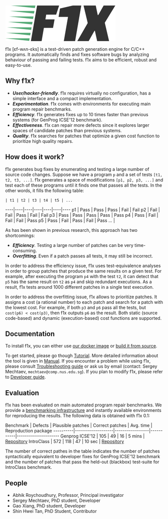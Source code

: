 ![logo](doc/logo.png)

f1x [ɛf-wʌn-ɛks] is a test-driven patch generation engine for C/C++ programs. It automatically finds and fixes software bugs by analyzing behaviour of passing and failing tests. f1x aims to be efficient, robust and easy-to-use.

## Why f1x? ##

* ***User/hacker-friendly***. f1x requires virtually no configuration, has a simple interface and a compact implementation.
* ***Experimentation***. f1x comes with environments for executing main program repair benchmarks.
* ***Efficiency***. f1x generates fixes up to 10 times faster than previous systems (for GenProg ICSE'12 benchmark).
* ***Effectiveness***. f1x can repair more defects since it explores larger spaces of candidate patches than previous systems.
* ***Quality***. f1x searches for patches that optimize a given cost function to prioritize high quality repairs.

## How does it work? ##

f1x generates bug fixes by enumerating and testing a large number of source code changes. Suppose we have a program `p` and a set of tests `[t1, t2, t3, ...]`. f1x generates a space of modifications `[p1, p2, p3, ...]` and test each of these programs until it finds one that passes all the tests. In the other words, it fills the following table:

    | t1 | t2 | t3 | t4 | t5 | ...
----|----|----|----|----|----|----
 p1 | Pass | Pass | Pass | Fail | Fail
 p2 | Fail | Fail | Pass | Fail | Fail
 p3 | Pass | Pass | Pass | Pass | Pass
 p4 | Pass | Fail | Fail | Fail | Pass
 p5 | Pass | Fail | Pass | Fail | Pass
... |

As has been shown in previous research, this approach has two shortcomings:

* ***Efficiency***. Testing a large number of patches can be very time-consuming.
* ***Overfitting***. Even if a patch passes all tests, it may still be incorrect.

In order to address the efficiency issue, f1x uses test-equivalence analyses in order to group patches that produce the same results on a given test. For example, after executing the program `p4` with the test `t2`, it can detect that `p5` has the same result on `t2` as `p4` and skip redundant executions. As a result, f1x tests around 1000 different patches in a single test execution.

In order to address the overfitting issue, f1x allows to prioritize patches. It assigns a cost (a rational number) to each patch and search for a patch with the lowest cost. For example, if both `p3` and `p6` pass all the tests, but `cost(p6) < cost(p3)`, then f1x outputs `p6` as the result. Both static (source code-based) and dynamic (execution-based) cost functions are supported.

## Documentation ##

To install f1x, you can either use [our docker image](doc/Docker.md) or [build it from source](doc/BuildFromSource.md).

To get started, please go though [Tutorial](doc/Tutorial.md). More detailed information about the tool is given in [Manual](doc/Manual.md). If you encounter a problem while using f1x, please consult [Troubleshooting guide](doc/Troubleshooting.md) or ask us by email (contact: Sergey Mechtaev, `mechtaev@comp.nus.edu.sg`). If you plan to modify f1x, please refer to [Developer guide](doc/Development.md).

## Evaluation ##

f1x has been evaluated on main automated program repair benchmarks.
We provide a [benchmarking infrastructure](doc/Benchmarking.md) and instantly available environments for reproducing the results.
The following data is obtained with f1x 0.1:

Benchmark | Defects | Plausible patches | Correct patches | Avg. time | Reproduction package 
----------|-------------------|-----------------|-----------|---------------------
Genprog ICSE'12 | 105 | 49 | 16 | 5 mins | [Repository](https://github.com/mechtaev/f1x-genprog-icse12)
IntroClass | 572 | 118 | 47 | 10 sec | [Repository](https://github.com/mechtaev/f1x-introclass)

The number of correct pathes in the table indicates the number of patches syntactically equivalent to developer fixes for GenProg ICSE'12 benchmark and the number of patches that pass the held-out (blackbox) test-suite for IntroClass benchmark.

## People ##

* Abhik Roychoudhury, Professor, Principal investigator
* Sergey Mechtaev, PhD student, Developer
* Gao Xiang, PhD student, Developer
* Shin Hwei Tan, PhD Student, Contributor
